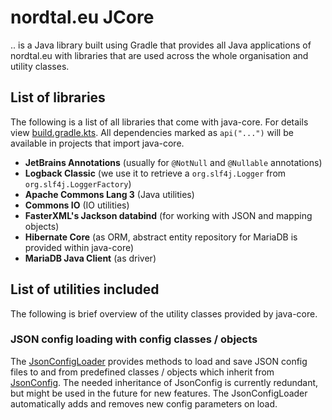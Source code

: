 # nordtal.eu JCore
.. is a Java library built using Gradle that provides all Java applications of nordtal.eu with libraries that are used across the whole organisation and utility classes.

## List of libraries
The following is a list of all libraries that come with java-core. For details view [build.gradle.kts](build.gradle.kts). All dependencies marked as `api("...")` will be available in projects that import java-core.
- **JetBrains Annotations** (usually for `@NotNull` and `@Nullable` annotations)
- **Logback Classic** (we use it to retrieve a `org.slf4j.Logger` from `org.slf4j.LoggerFactory`)
- **Apache Commons Lang 3** (Java utilities)
- **Commons IO** (IO utilities)
- **FasterXML's Jackson databind** (for working with JSON and mapping objects)
- **Hibernate Core** (as ORM, abstract entity repository for MariaDB is provided within java-core)
- **MariaDB Java Client** (as driver)

## List of utilities included
The following is brief overview of the utility classes provided by java-core.

### JSON config loading with config classes / objects
The [JsonConfigLoader](src/main/java/eu/nordtal/jcore/config/JsonConfigLoader.java) provides methods to load and save JSON config files to and from predefined classes / objects which inherit from [JsonConfig](src/main/java/eu/nordtal/jcore/config/JsonConfig.java). The needed inheritance of JsonConfig is currently redundant, but might be used in the future for new features. The JsonConfigLoader automatically adds and removes new config parameters on load.
